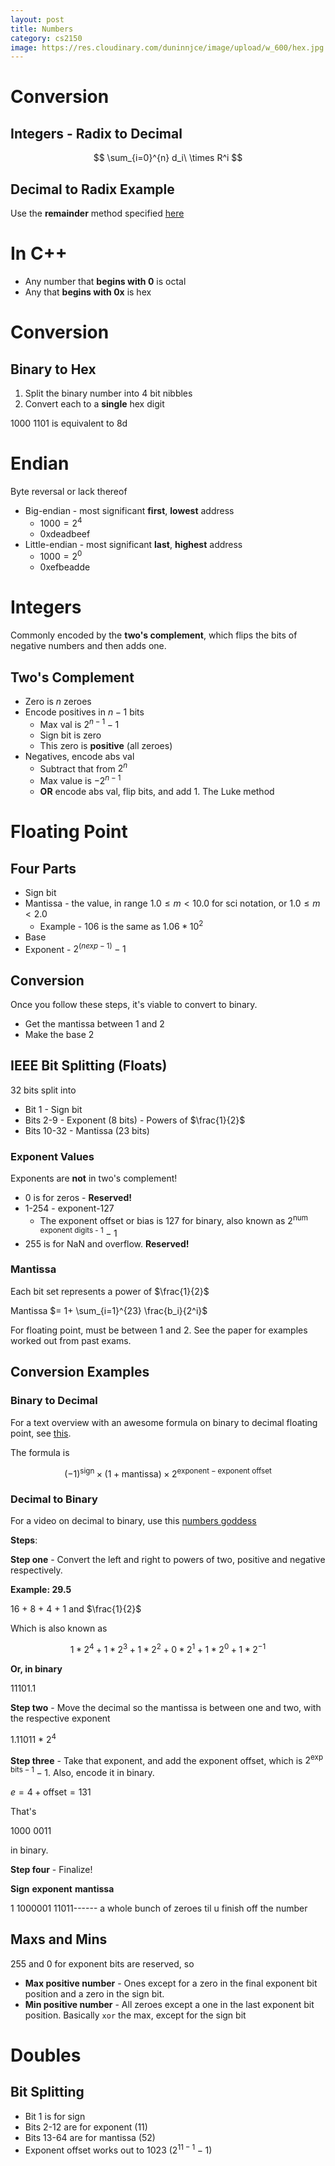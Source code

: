 ```yaml
---
layout: post 
title: Numbers
category: cs2150
image: https://res.cloudinary.com/duninnjce/image/upload/w_600/hex.jpg
---
```


# Conversion

## Integers - Radix to Decimal

$$
\sum_{i=0}^{n} d_i\ \times R^i
$$

## Decimal to Radix Example

Use the **remainder** method specified [here](https://www.youtube.com/watch?v=gvJYNAiwOhc)

# In C++

- Any number that **begins with 0** is octal
- Any that **begins with 0x** is hex

# Conversion

## Binary to Hex

1. Split the binary number into 4 bit nibbles
2. Convert each to a **single** hex digit

1000 1101 is equivalent to 8d

# Endian

Byte reversal or lack thereof

- Big-endian - most significant **first**, **lowest** address
  - $1000 = 2^4$
  - 0xdeadbeef
- Little-endian - most significant **last**, **highest** address
  - $1000 = 2^0$
  - 0xefbeadde

# Integers

Commonly encoded by the **two's complement**, which flips the bits of negative numbers and then adds one.

## Two's Complement

- Zero is $n$ zeroes
- Encode positives in $n-1$ bits
  - Max val is $2^{n-1}-1$
  - Sign bit is zero
  - This zero is **positive** (all zeroes)
- Negatives, encode abs val
  - Subtract that from $2^n$
  - Max value is $-2^{n-1}$
  - **OR** encode abs val, flip bits, and add 1. The <span class="red">Luke method</span>

# Floating Point

## Four Parts

- Sign bit
- Mantissa - the value, in range $1.0 \leq m < 10.0$ for sci notation, or $1.0 \leq m < 2.0$
  - Example - $106$ is the same as $1.06 * 10^2$
- Base
- Exponent - $2^(n exp -1)-1$

## Conversion

Once you follow these steps, it's viable to convert to binary.

- Get the mantissa between 1 and 2
- Make the base 2

## IEEE Bit Splitting (Floats)

32 bits split into

- Bit 1 - Sign bit
- Bits 2-9 - Exponent (8 bits) - Powers of $\frac{1}{2}$
- Bits 10-32 - Mantissa (23 bits)

### Exponent Values

Exponents are **not** in two's complement!

- 0 is for zeros - **Reserved!**
- 1-254 - exponent-127
  - The exponent offset or bias is 127 for binary, also known as $2^\text{num exponent digits - 1} -1$
- 255 is for NaN and overflow. **Reserved!**

### Mantissa

Each bit set represents a power of $\frac{1}{2}$

Mantissa $= 1+ \sum_{i=1}^{23} \frac{b_i}{2^i}$

For floating point, must be between 1 and 2. See the paper for examples worked out from past exams.

## Conversion Examples

### Binary to Decimal

For a text overview with an <span class="red">awesome formula</span> on binary to decimal floating point, see [this](https://www.educative.io/edpresso/how-to-convert-a-single-precision-binary-float-to-decimal).

The formula is

$$
(-1)^{ \text{sign} } \times (1 + \text{mantissa}) \times 2^{\text{exponent} - \text{exponent offset}}
$$

### Decimal to Binary

For a video on decimal to binary, use this [numbers goddess](https://www.youtube.com/watch?v=8afbTaA-gOQ&t=425s)

**Steps**:

**Step one** - Convert the left and right to powers of two, positive and negative respectively.

**Example: 29.5**

16 + 8 + 4 + 1 and $\frac{1}{2}$

Which is also known as

$$
1*2^4+1*2^3+1*2^2+0*2^1+1*2^0+1*2^{-1}
$$

**Or, in binary**

11101.1

**Step two** - Move the decimal so the mantissa is between one and two, with the respective exponent

1.11011 \* $2^4$

**Step three** - Take that exponent, and add the exponent offset, which is $2^{\text{exp bits} - 1} - 1$. Also, encode it in binary.

$e = 4 + \text{offset} = 131$

That's

1000 0011

in binary.

**Step four** - Finalize!

**Sign** **exponent** **mantissa**

1 1000001 11011------ a whole bunch of zeroes til u finish off the number

## Maxs and Mins

255 and 0 for exponent bits are reserved, so

- **Max positive number** - Ones except for a zero in the final exponent bit position and a zero in the sign bit.
- **Min positive number** - All zeroes except a one in the last exponent bit position. Basically `xor` the max, except for the sign bit

# Doubles

## Bit Splitting

- Bit 1 is for sign
- Bits 2-12 are for exponent (11)
- Bits 13-64 are for mantissa (52)
- Exponent offset works out to 1023 ($2^{11-1}-1$)

